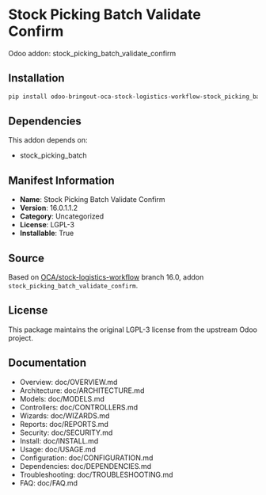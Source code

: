 # Stock Picking Batch Validate Confirm

Odoo addon: stock_picking_batch_validate_confirm

## Installation

```bash
pip install odoo-bringout-oca-stock-logistics-workflow-stock_picking_batch_validate_confirm
```

## Dependencies

This addon depends on:
- stock_picking_batch

## Manifest Information

- **Name**: Stock Picking Batch Validate Confirm
- **Version**: 16.0.1.1.2
- **Category**: Uncategorized
- **License**: LGPL-3
- **Installable**: True

## Source

Based on [OCA/stock-logistics-workflow](https://github.com/OCA/stock-logistics-workflow) branch 16.0, addon `stock_picking_batch_validate_confirm`.

## License

This package maintains the original LGPL-3 license from the upstream Odoo project.

## Documentation

- Overview: doc/OVERVIEW.md
- Architecture: doc/ARCHITECTURE.md
- Models: doc/MODELS.md
- Controllers: doc/CONTROLLERS.md
- Wizards: doc/WIZARDS.md
- Reports: doc/REPORTS.md
- Security: doc/SECURITY.md
- Install: doc/INSTALL.md
- Usage: doc/USAGE.md
- Configuration: doc/CONFIGURATION.md
- Dependencies: doc/DEPENDENCIES.md
- Troubleshooting: doc/TROUBLESHOOTING.md
- FAQ: doc/FAQ.md

